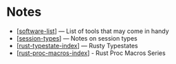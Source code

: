 # Notes

- [[software-list]] — List of tools that may come in handy
- [[session-types]] — Notes on session types
- [[rust-typestate-index]] — Rusty Typestates
- [[rust-proc-macros-index]] - Rust Proc Macros Series

[//begin]: # "Autogenerated link references for markdown compatibility"
[software-list]: notes/software-list "Software List"
[session-types]: notes/session-types "Session Types"
[rust-typestate-index]: notes/rust-typestate-series/rust-typestate-index "Rusty Typestates"
[rust-proc-macros-index]: notes/rust-proc-macros/rust-proc-macros-index "Rust Proc Macros"
[//end]: # "Autogenerated link references"